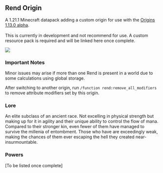 ## Rend Origin

A 1.21.1 Minecraft datapack adding a custom origin for use with the [Origins 1.13.0 alpha](https://modrinth.com/mod/origins). <br><br>
This is currently in development and not recommend for use. A custom resource pack is required and will be linked here once complete.

![](https://progress-bar.xyz/75/?title=Estimated+Progress)

### Important Notes

Minor issues may arise if more than one Rend is present in a world due to some calculations using global storage.

After switching to another origin, run `/function rend:remove_all_modifiers` to remove attribute modifiers set by this origin.

### Lore

An elite subclass of an ancient race. Not excelling in physical strength
but making up for it in agility and their unique ability to
control the flow of mana. Compared to their stronger kin, even
fewer of them have managed to survive the millenia of
entombment. Those who have are exceedingly weak, making the
chances of them ever escaping the hell they created near-
insurmountable.

### Powers

[To be listed once complete]
